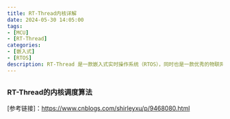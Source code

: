 ```yaml
---
title: RT-Thread内核详解
date: 2024-05-30 14:05:00
tags:
- [MCU]
- [RT-Thread]
categories: 
- [嵌入式]
- [RTOS]
description: RT-Thread 是一款嵌入式实时操作系统（RTOS），同时也是一款优秀的物联网操作系统，相对于裸机的轮询调度算法，它使用的线程（任务）调度算法是基于优先级的全抢占式多线程调度算法，该算法大大增强了系统的实时响应，大大扩展了系统的应用场景。
---
```


## 

### RT-Thread的内核调度算法

[参考链接]：https://www.cnblogs.com/shirleyxu/p/9468080.html



